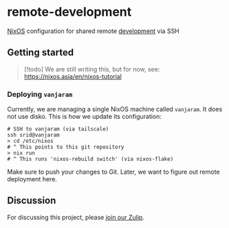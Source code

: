# remote-development

[NixOS](https://nixos.asia/en/nixos) configuration for shared remote [development](https://nixos.asia/en/dev) via SSH

## Getting started

>[!todo] 
> We are still writing this, but for now, see: https://nixos.asia/en/nixos-tutorial

### Deploying `vanjaram`

Currently, we are managing a single NixOS machine called `vanjaram`. It does not use disko. This is how we update its configuration:

```
# SSH to vanjaram (via tailscale)
ssh srid@vanjaram
> cd /etc/nixos
# ^ This points to this git repository
> nix run
# ^ This runs 'nixos-rebuild switch' (via nixos-flake)
```

Make sure to push your changes to Git. Later, we want to figure out remote deployment here.

## Discussion

For discussing this project, please [join our Zulip](https://nixos.zulipchat.com/#narrow/stream/413948-nixos).
